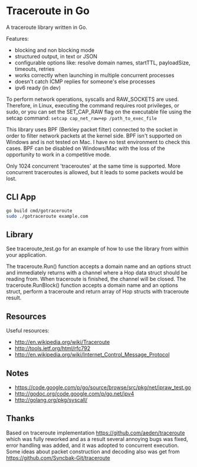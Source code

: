 # Traceroute in Go

A traceroute library written in Go.

Features:
  * blocking and non blocking mode
  * structured output, in text or JSON
  * configurable options like: resolve domain names, startTTL, payloadSize, timeouts, retries
  * works correctly when launching in multiple concurrent processes
  * doesn't catch ICMP replies for someone's else processes
  * ipv6 ready (in dev)

To perform network operations, syscalls and RAW_SOCKETS are used. 
Therefore, in Linux, executing the command requires root privileges, 
or sudo, or you can set the SET_CAP_RAW flag on the executable file using the setcap command:
```setcap cap_net_raw+ep /path_to_exec_file```

This library uses BPF (Berkley packet filter) connected to the socket in order to filter network packets at the kernel side.
BPF isn't supported on Windows and is not tested on Mac. I have no test environment to check this cases. 
BPF can be disabled on Windows/Mac with the loss of the opportunity to work in a competitive mode.

Only 1024 concurrent 'traceroutes' at the same time is supported. 
More concurrent traceroutes is allowed, but it leads to some packets would be lost. 


## CLI App

```sh
go build cmd/gotraceroute
sudo ./gotraceroute example.com
```


## Library

See traceroute_test.go for an example of how to use the library from within your application.

The traceroute.Run() function accepts a domain name and an options struct and immediately returns with a channel where a Hop data struct should be reading from. When traceroute is finished, the channel will be closed.
The traceroute.RunBlock() function accepts a domain name and an options struct, perform a traceroute and return array of Hop structs with traceroute result.

## Resources

Useful resources:

* http://en.wikipedia.org/wiki/Traceroute
* http://tools.ietf.org/html/rfc792
* http://en.wikipedia.org/wiki/Internet_Control_Message_Protocol

## Notes

* https://code.google.com/p/go/source/browse/src/pkg/net/ipraw_test.go
* http://godoc.org/code.google.com/p/go.net/ipv4
* http://golang.org/pkg/syscall/


## Thanks

Based on traceroute implementation https://github.com/aeden/traceroute which was fully reworked and
as a result several annoying bugs was fixed, error handling was added, and it was adopted to concurrent execution.
Some ideas about packet construction and decoding also was get from https://github.com/Syncbak-Git/traceroute

